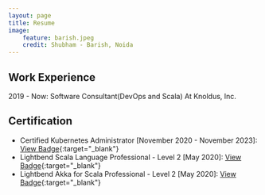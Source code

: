 ```yaml
---
layout: page
title: Resume
image:
    feature: barish.jpeg
    credit: Shubham - Barish, Noida
---
```


## Work Experience
2019 - Now: Software Consultant(DevOps and Scala) At Knoldus, Inc.

## Certification
- Certified Kubernetes Administrator [November 2020 - November 2023]: [View Badge](https://www.youracclaim.com/badges/498da3c8-b89e-49b6-be55-571a678b035c){:target="_blank"}
- Lightbend Scala Language Professional - Level 2 [May 2020]: [View Badge](https://www.youracclaim.com/badges/86414c16-ea89-44ce-b5b4-75a8d9eb0559/public_url){:target="_blank"}
- Lightbend Akka for Scala Professional - Level 2 [May 2020]: [View Badge](https://www.youracclaim.com/badges/67d33e36-26aa-4fbc-bc3d-b3fb74a67fd0/public_url){:target="_blank"}